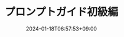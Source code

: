 ---
weight: 10
title: "プロンプトガイド初級編"
description: "生成AIを使ってみる"
icon: "Potted_Plant"
date: "2024-01-18T06:57:53+09:00"
lastmod: "2024-01-18T06:57:53+09:00"
draft: false
toc: true
---